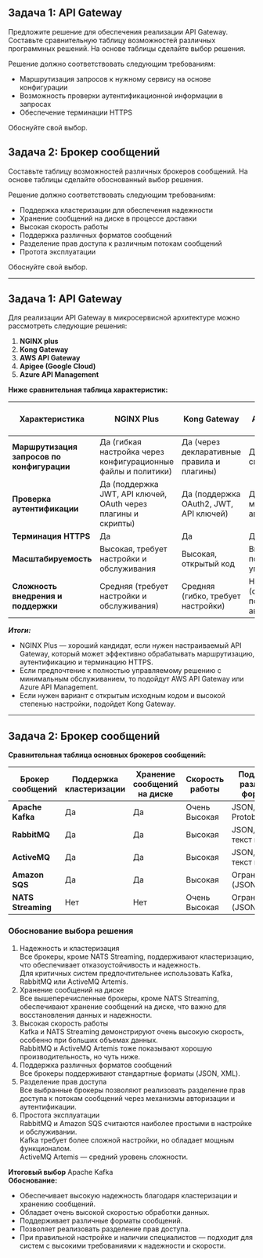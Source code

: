 ## Задача 1: API Gateway 

Предложите решение для обеспечения реализации API Gateway. Составьте сравнительную таблицу возможностей различных программных решений. На основе таблицы сделайте выбор решения.

Решение должно соответствовать следующим требованиям:
- Маршрутизация запросов к нужному сервису на основе конфигурации
- Возможность проверки аутентификационной информации в запросах
- Обеспечение терминации HTTPS

Обоснуйте свой выбор.

## Задача 2: Брокер сообщений

Составьте таблицу возможностей различных брокеров сообщений. На основе таблицы сделайте обоснованный выбор решения.

Решение должно соответствовать следующим требованиям:
- Поддержка кластеризации для обеспечения надежности
- Хранение сообщений на диске в процессе доставки
- Высокая скорость работы
- Поддержка различных форматов сообщений
- Разделение прав доступа к различным потокам сообщений
- Протота эксплуатации

Обоснуйте свой выбор.

---
## Задача 1: API Gateway 

Для реализации API Gateway в микросервисной архитектуре можно рассмотреть следующие решения:

1. **NGINX plus**
2. **Kong Gateway**
3. **AWS API Gateway**
4. **Apigee (Google Cloud)**
5. **Azure API Management**

**Ниже сравнительная таблица характеристик:**

| **Характеристика**               | **NGINX Plus**                      | **Kong Gateway**                     | **AWS API Gateway**           | **Apigee (Google Cloud)**                        | **Azure API Management**                     |
|----------------------------------|-------------------------------|-------------------------------|-------------------------------|--------------------------------|--------------------------------|
| **Маршрутизация запросов по конфигурации**       | Да (гибкая настройка через конфигурационные файлы и политики) | Да (через декларативные правила и плагины) | Да (через API-спецификации) | Да (через прокси и политики) |Да (через маршруты и политики) |
| **Проверка аутентификации**      | Да (поддержка JWT, API ключей, OAuth через плагины и скрипты) | Да (поддержка OAuth2, JWT, API ключей) |Да (встроенные механизмы авторизации) |Да (через политики OAuth2, JWT) | Да (через политики OAuth2, JWT) |
| **Терминация HTTPS**             | Да | Да | Да | Да | Да |
| **Масштабируемость**             | Высокая, требует настройки и обслуживания | Высокая, открытый код | Высокая, полностью управляемый | Высокая, облачное решение | Высокая, облачное решение |
| **Сложность внедрения и поддержки** | Средняя (требует настройки и обслуживания) | Средняя (гибко, требует настройки) | Низкая (обслуживание полностью автоматизировано) | Средняя (облачная настройка) | Средняя (облачная настройка) |


***Итоги:***    
- NGINX Plus — хороший кандидат, если нужен настраиваемый API Gateway, который может эффективно обрабатывать маршрутизацию, аутентификацию и терминацию HTTPS.   
- Если предпочтение к полностью управляемому решению с минимальным обслуживанием, то подойдут AWS API Gateway или Azure API Management.      
- Если нужен вариант с открытым исходным кодом и высокой степенью настройки, подойдет Kong Gateway.

---
## Задача 2: Брокер сообщений    

**Cравнительная таблица основных брокеров сообщений:**   

| Брокер сообщений    | Поддержка кластеризации | Хранение сообщений на диске | Скорость работы | Поддержка различных форматов | Разделение прав доступа | Простота эксплуатации |
|---------------------|-------------------------|---------------------|------------------|-------------------------------|------------------------|-----------------------|
| **Apache Kafka**    | Да                      | Да                  | Очень Высокая    | JSON, XML, Protobuf и др.    | Да                      | Средняя               |
| **RabbitMQ**        | Да                      | Да                  | Высокая          | JSON, XML, текст и др.       | Да                      | Высокая               |
| **ActiveMQ**        | Да                      | Да                  | Высокая          | JSON, XML, текст и др.       | Да                      | Средняя               |
| **Amazon SQS**      | Да                      | Да                  | Высокая          | Огранчиченная (JSON, XML)    | Ограниченно             | Высокая               |
| **NATS Streaming**  | Нет                     | Нет                 | Очень Высокая    | Огранчиченная (JSON, XML)    | Нет                     | Высокая               |



### Обоснование выбора решения   
1. Надежность и кластеризация   
Все брокеры, кроме NATS Streaming, поддерживают кластеризацию, что обеспечивает отказоустойчивость и надежность.   
Для критичных систем предпочтительнее использовать Kafka, RabbitMQ или ActiveMQ Artemis.   
2. Хранение сообщений на диске   
Все вышеперечисленные брокеры, кроме NATS Streaming, обеспечивают хранение сообщений на диске, что важно для восстановления данных и надежности.   
3. Высокая скорость работы   
Kafka и NATS Streaming демонстрируют очень высокую скорость, особенно при больших объемах данных.   
RabbitMQ и ActiveMQ Artemis тоже показывают хорошую производительность, но чуть ниже.   
4. Поддержка различных форматов сообщений   
Все брокеры поддерживают стандартные форматы (JSON, XML).   
5. Разделение прав доступа   
Все выбранные брокеры позволяют реализовать разделение прав доступа к потокам сообщений через механизмы авторизации и аутентификации.   
6. Простота эксплуатации   
RabbitMQ и Amazon SQS считаются наиболее простыми в настройке и обслуживании.   
Kafka требует более сложной настройки, но обладает мощным функционалом.   
ActiveMQ Artemis — средний уровень сложности.
  
**Итоговый выбор**   Apache Kafka   
**Обоснование:**   

- Обеспечивает высокую надежность благодаря кластеризации и хранению сообщений.   
- Обладает очень высокой скоростью обработки данных.   
- Поддерживает различные форматы сообщений.   
- Позволяет реализовать разделение прав доступа.   
- При правильной настройке и наличии специалистов — подходит для систем с высокими требованиями к надежности и скорости.   


  
